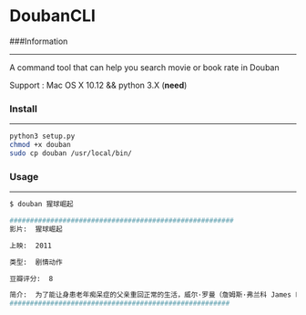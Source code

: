 # DoubanCLI



###Information

***********

A command tool that can help you search movie or book rate in Douban

Support : Mac OS X 10.12 && python 3.X (**need**)

### Install

************

````````bash
python3 setup.py
chmod +x douban
sudo cp douban /usr/local/bin/ 
````````





### Usage

************



```````bash
$ douban 猩球崛起

#######################################################
影片:  猩球崛起

上映:  2011

类型:  剧情动作

豆瓣评分:  8

简介:  为了能让身患老年痴呆症的父亲重回正常的生活，威尔·罗曼（詹姆斯·弗兰科 James Franco 饰）一直致力于名为“Cure”的基因药物的开发，并在大猩猩身上不断进行着药物试验。在公司已经失去信心的同时，威尔继续在家完成试验，并在一只名为凯撒的大猩猩身上获得成功。借助灵长类学家卡洛琳（芙蕾达·平托 Freida Pinto 饰）的帮助，威尔发现凯撒的智力极大地提高。不过，人类的社会始终无法接受拥有极高智力的凯撒，凯撒被送往了猩猩看护所。看护所的残酷对待，使得凯撒利用智慧进行抗争，最终救走了同时被囚禁的其他猩猩，而且对它们都使用了Cure。一群高智商的猩猩与人类对立的战争就此拉开。本片获得了第84届奥斯卡最佳视觉效果的提名。©豆瓣
######################################################
```````

​	